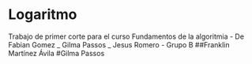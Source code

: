 # Logaritmo
Trabajo de primer corte para el curso Fundamentos de la algoritmia - De Fabian Gomez _ Gilma Passos _ Jesus Romero - Grupo B
##Franklin Martínez Ávila
#Gilma Passos 
